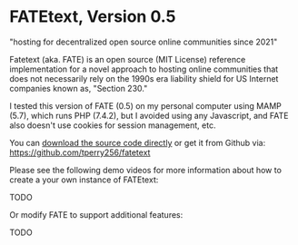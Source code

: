 # FATEtext, Version 0.5

"hosting for decentralized open source online communities since 2021"

Fatetext (aka. FATE) is an open source (MIT License) reference implementation for a novel approach to hosting online communities that does not necessarily rely on the 1990s era liability shield for US Internet companies known as, "Section 230."

I tested this version of FATE (0.5) on my personal computer using MAMP (5.7), which runs PHP (7.4.2), but I avoided using any Javascript, and FATE also doesn't use cookies for session management, etc.

You can [download the source code directly](TODO) or get it from Github via: https://github.com/tperry256/fatetext

Please see the following demo videos for more information about how to create a your own instance of FATEtext:

TODO

Or modify FATE to support additional features:

TODO
